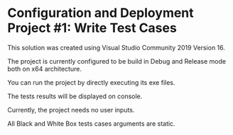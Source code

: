 # Configuration and Deployment Project #1: Write Test Cases

This solution was created using Visual Studio Community 2019 Version 16.

The project is currently configured to be build in Debug and Release mode both on x64 architecture.

You can run the project by directly executing its exe files.

The tests results will be displayed on console.

Currently, the project needs no user inputs.

All Black and White Box tests cases arguments are static.
